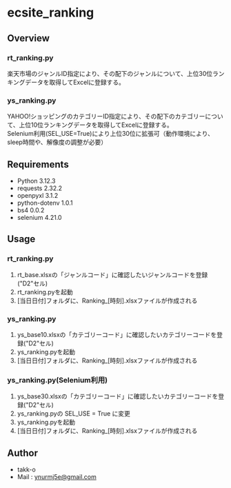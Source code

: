 # ecsite_ranking

## Overview
### rt_ranking.py
楽天市場のジャンルID指定により、その配下のジャンルについて、上位30位ランキングデータを取得してExcelに登録する。
### ys_ranking.py
YAHOO!ショッピングのカテゴリーID指定により、その配下のカテゴリーについて、上位10位ランキングデータを取得してExcelに登録する。  
Selenium利用(SEL_USE=True)により上位30位に拡張可（動作環境により、sleep時間や、解像度の調整が必要）

## Requirements
- Python 3.12.3
- requests 2.32.2
- openpyxl 3.1.2
- python-dotenv 1.0.1
- bs4 0.0.2
- selenium 4.21.0

## Usage
### rt_ranking.py
1. rt_base.xlsxの「ジャンルコード」に確認したいジャンルコードを登録("D2"セル)
1. rt_ranking.pyを起動
1. [当日日付]フォルダに、Ranking_[時刻].xlsxファイルが作成される
### ys_ranking.py
1. ys_base10.xlsxの「カテゴリーコード」に確認したいカテゴリーコードを登録("D2"セル)
1. ys_ranking.pyを起動
1. [当日日付]フォルダに、Ranking_[時刻].xlsxファイルが作成される
### ys_ranking.py(Selenium利用)
1. ys_base30.xlsxの「カテゴリーコード」に確認したいカテゴリーコードを登録("D2"セル)
1. ys_ranking.pyの SEL_USE = True に変更 
1. ys_ranking.pyを起動
1. [当日日付]フォルダに、Ranking_[時刻].xlsxファイルが作成される

## Author
- takk-o
- Mail : ynurmj5e@gmail.com
